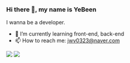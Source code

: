### Hi there 👋, my name is YeBeen
I wanna be a developer.

- 🌱 I’m currently learning front-end, back-end
- 📫 How to reach me: jwv0323@naver.com

<a href="https://afk0323.tistory.com/" target="_blank"><img src="https://img.shields.io/badge/Tistory-logoColor=#F46D01"/></a>
<a href="https://afk0323.tistory.com/" target="_blank"><img src="https://img.shields.io/badge/Tistory-#F46D01?style=flat-square"/></a>

<!--
**afk0323/afk0323** is a ✨ _special_ ✨ repository because its `README.md` (this file) appears on your GitHub profile.

Here are some ideas to get you started:

- 🔭 I’m currently working on ...
- 👯 I’m looking to collaborate on ...
- 🤔 I’m looking for help with ...
- 💬 Ask me about ...
- 📫 How to reach me: ...
- 😄 Pronouns: ...
- ⚡ Fun fact: ...
-->
